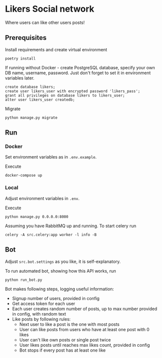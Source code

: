 # Likers Social network

Where users can like other users posts!

## Prerequisites

Install requirements and create virtual environment

    poetry install

If running without Docker - create PostgreSQL database, specify your own DB name, username, password.
Just don't forget to set it in environment variables later.

    create database likers;
    create user likers_user with encrypted password 'likers_pass';
    grant all privileges on database likers to likers_user;
    alter user likers_user createdb;

Migrate

    python manage.py migrate

## Run

### Docker
Set environment variables as in `.env.example`.

Execute

    docker-compose up

### Local
Adjust environment variables in `.env`.

Execute

    python manage.py 0.0.0.0:8000

Assuming you have RabbitMQ up and running. To start celery run

    celery -A src.celery:app worker -l info -B

## Bot

Adjust `src.bot.settings` as you like, it is self-explanatory.

To run automated bot, showing how this API works, run

    python run_bot.py

Bot makes following steps, logging useful information:

- Signup number of users, provided in config
- Get access token for each user
- Each user creates random number of posts, up to max number provided in config, with random text
- Like posts by following rules:
    - Next user to like a post is the one with most posts
    - User can like posts from users who have at least one post with 0 likes
    - User can't like own posts or single post twice
    - User likes posts until reaches max likes count, provided in config
    - Bot stops if every post has at least one like